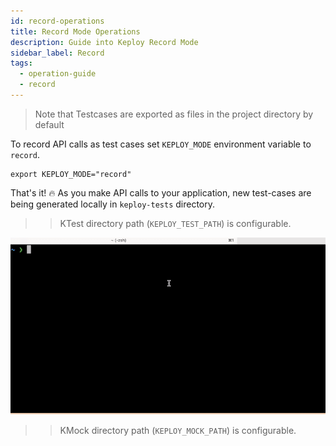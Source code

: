 ```yaml
---
id: record-operations
title: Record Mode Operations
description: Guide into Keploy Record Mode
sidebar_label: Record
tags:
  - operation-guide
  - record
---
```


> Note that Testcases are exported as files in the project directory by default


To record API calls as test cases set `KEPLOY_MODE` environment variable to `record`.

```
export KEPLOY_MODE="record"
```

That's it! 🔥 As you make API calls to your application, new test-cases are being generated locally in  `keploy-tests` directory.

>> KTest directory path (`KEPLOY_TEST_PATH`) is configurable. 

![Record Tests and Mocks](../../../static/gif/record-tc.gif "Record Tests and Mocks")

>> KMock directory path (`KEPLOY_MOCK_PATH`) is configurable.